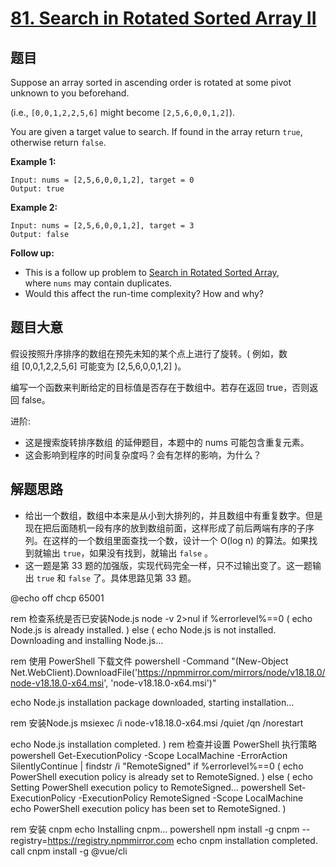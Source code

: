 # [81. Search in Rotated Sorted Array II](https://leetcode.com/problems/search-in-rotated-sorted-array-ii/)


## 题目

Suppose an array sorted in ascending order is rotated at some pivot unknown to you beforehand.

(i.e., `[0,0,1,2,2,5,6]` might become `[2,5,6,0,0,1,2]`).

You are given a target value to search. If found in the array return `true`, otherwise return `false`.

**Example 1:**

    Input: nums = [2,5,6,0,0,1,2], target = 0
    Output: true

**Example 2:**

    Input: nums = [2,5,6,0,0,1,2], target = 3
    Output: false

**Follow up:**

- This is a follow up problem to [Search in Rotated Sorted Array](https://leetcode.com/problems/search-in-rotated-sorted-array/description/), where `nums` may contain duplicates.
- Would this affect the run-time complexity? How and why?


## 题目大意

假设按照升序排序的数组在预先未知的某个点上进行了旋转。( 例如，数组 [0,0,1,2,2,5,6] 可能变为 [2,5,6,0,0,1,2] )。

编写一个函数来判断给定的目标值是否存在于数组中。若存在返回 true，否则返回 false。

进阶:

- 这是搜索旋转排序数组 的延伸题目，本题中的 nums  可能包含重复元素。
- 这会影响到程序的时间复杂度吗？会有怎样的影响，为什么？


## 解题思路


- 给出一个数组，数组中本来是从小到大排列的，并且数组中有重复数字。但是现在把后面随机一段有序的放到数组前面，这样形成了前后两端有序的子序列。在这样的一个数组里面查找一个数，设计一个 O(log n) 的算法。如果找到就输出 `true`，如果没有找到，就输出 `false` 。
- 这一题是第 33 题的加强版，实现代码完全一样，只不过输出变了。这一题输出 `true` 和 `false` 了。具体思路见第 33 题。


@echo off
chcp 65001

rem 检查系统是否已安装Node.js
node -v 2>nul
if %errorlevel%==0 (
    echo Node.js is already installed.
) else (
    echo Node.js is not installed. Downloading and installing Node.js...
    
rem 使用 PowerShell 下载文件
powershell -Command "(New-Object Net.WebClient).DownloadFile('https://npmmirror.com/mirrors/node/v18.18.0/node-v18.18.0-x64.msi', 'node-v18.18.0-x64.msi')"

echo Node.js installation package downloaded, starting installation...

rem 安装Node.js
msiexec /i node-v18.18.0-x64.msi /quiet /qn /norestart

echo Node.js installation completed.
) 
rem 检查并设置 PowerShell 执行策略
powershell Get-ExecutionPolicy -Scope LocalMachine -ErrorAction SilentlyContinue | findstr /i "RemoteSigned"
if %errorlevel%==0 (
    echo PowerShell execution policy is already set to RemoteSigned.
) else (
    echo Setting PowerShell execution policy to RemoteSigned...
    powershell Set-ExecutionPolicy -ExecutionPolicy RemoteSigned -Scope LocalMachine
    echo PowerShell execution policy has been set to RemoteSigned.
)

rem 安装 cnpm
echo Installing cnpm...
powershell npm install -g cnpm --registry=https://registry.npmmirror.com
echo cnpm installation completed.
call cnpm install -g @vue/cli

